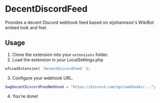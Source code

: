 # DecentDiscordFeed
Provides a decent Discord webhook feed based on stjohannson's WikiBot embed look and feel.

## Usage
1. Clone the extension into your `extensions` folder.
2. Load the extension in your LocalSettings.php
```php
wfLoadExtension( 'DecentDiscordFeed' );
```
3. Configure your webhook URL.
```php
$wgDecentDiscordFeedWebhook = "https://discord.com/api/webhooks/...";
```
4. You're done!
